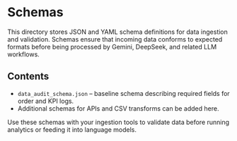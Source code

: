 # Schemas

This directory stores JSON and YAML schema definitions for data ingestion and validation. Schemas ensure that incoming data conforms to expected formats before being processed by Gemini, DeepSeek, and related LLM workflows.

## Contents
- `data_audit_schema.json` – baseline schema describing required fields for order and KPI logs.
- Additional schemas for APIs and CSV transforms can be added here.

Use these schemas with your ingestion tools to validate data before running analytics or feeding it into language models.
